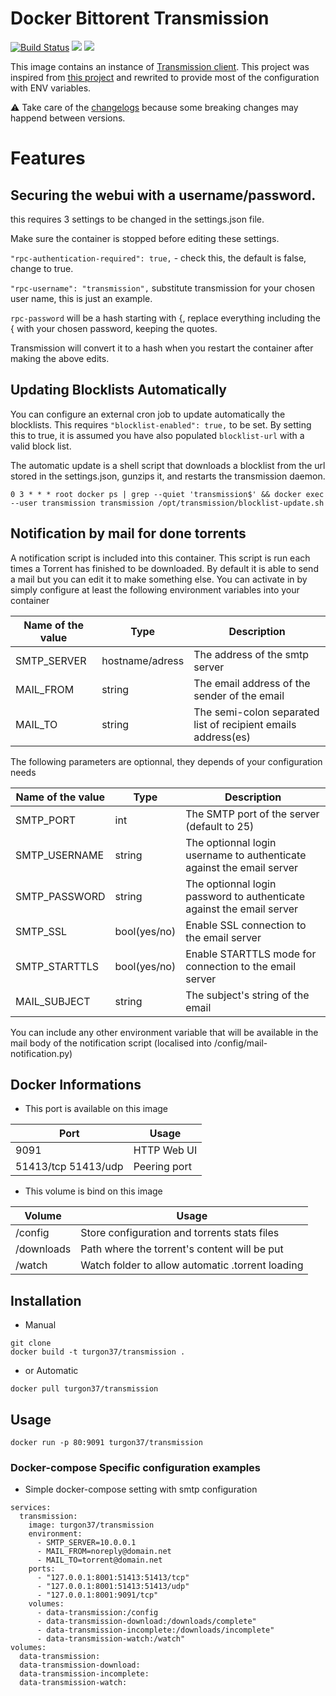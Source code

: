 # Docker Bittorent Transmission

[![Build Status](https://travis-ci.org/Turgon37/docker-transmission.svg?branch=master)](https://travis-ci.org/Turgon37/docker-transmission)
[![](https://images.microbadger.com/badges/image/turgon37/transmission.svg)](https://microbadger.com/images/turgon37/transmission "Get your own image badge on microbadger.com")
[![](https://images.microbadger.com/badges/version/turgon37/transmission.svg)](https://microbadger.com/images/turgon37/transmission "Get your own version badge on microbadger.com")

This image contains an instance of [Transmission client](https://www.transmissionbt.com/).
This project was inspired from [this project](https://github.com/linuxserver/docker-transmission) and rewrited to provide most of the configuration with ENV variables.

:warning: Take care of the [changelogs](CHANGELOG.md) because some breaking changes may happend between versions.

# Features

## Securing the webui with a username/password.

this requires 3 settings to be changed in the settings.json file.

Make sure the container is stopped before editing these settings.

`"rpc-authentication-required": true,` - check this, the default is false, change to true.

`"rpc-username": "transmission",` substitute transmission for your chosen user name, this is just an example.

`rpc-password` will be a hash starting with {, replace everything including the { with your chosen password, keeping the quotes.

Transmission will convert it to a hash when you restart the container after making the above edits.

## Updating Blocklists Automatically

You can configure an external cron job to update automatically the blocklists.
This requires `"blocklist-enabled": true,` to be set. By setting this to true, it is assumed you have also populated `blocklist-url` with a valid block list.

The automatic update is a shell script that downloads a blocklist from the url stored in the settings.json, gunzips it, and restarts the transmission daemon.

```
0 3 * * * root docker ps | grep --quiet 'transmission$' && docker exec --user transmission transmission /opt/transmission/blocklist-update.sh
```


## Notification by mail for done torrents

A notification script is included into this container. This script is run each times a Torrent has finished to be downloaded. By default it is able to send a mail but you can edit it to make something else.
You can activate in by simply configure at least the following environment variables into your container

| Name of the value  | Type              | Description                                                  |
| ------------------ | ----------------- | ------------------------------------------------------------ |
| SMTP_SERVER        | hostname/adress   | The address of the smtp server                               |
| MAIL_FROM          | string            | The email address of the sender of the email                 |
| MAIL_TO            | string            | The semi-colon separated list of recipient emails address(es) |

The following parameters are optionnal, they depends of your configuration needs

| Name of the value  | Type         | Description                                                           |
| ------------------ | ------------ | --------------------------------------------------------------------- |
| SMTP_PORT          | int          | The SMTP port of the server (default to 25)                           |
| SMTP_USERNAME      | string       | The optionnal login username to authenticate against the email server |
| SMTP_PASSWORD      | string       | The optionnal login password to authenticate against the email server |
| SMTP_SSL           | bool(yes/no) | Enable SSL connection to the email server                             |
| SMTP_STARTTLS      | bool(yes/no) | Enable STARTTLS mode for connection to the email server               |
| MAIL_SUBJECT       | string       | The subject's string of the email                                     |

You can include any other environment variable that will be available in the mail body of the notification script (localised into /config/mail-notification.py)



## Docker Informations

   * This port is available on this image

| Port                 | Usage        |
| -------------------- | ------------ |
| 9091                 | HTTP Web UI  |
| 51413/tcp  51413/udp | Peering port |

   * This volume is bind on this image

| Volume     | Usage                                            |
| ---------- | ------------------------------------------------ |
| /config    | Store configuration and torrents stats files     |
| /downloads | Path where the torrent's content will be put     |
| /watch     | Watch folder to allow automatic .torrent loading |


## Installation

* Manual

```
git clone
docker build -t turgon37/transmission .
```

* or Automatic

```
docker pull turgon37/transmission
```

## Usage

```
docker run -p 80:9091 turgon37/transmission
```


### Docker-compose Specific configuration examples

* Simple docker-compose setting with smtp configuration

```
services:
  transmission:
    image: turgon37/transmission
    environment:
      - SMTP_SERVER=10.0.0.1
      - MAIL_FROM=noreply@domain.net
      - MAIL_TO=torrent@domain.net
    ports:
      - "127.0.0.1:8001:51413:51413/tcp"
      - "127.0.0.1:8001:51413:51413/udp"
      - "127.0.0.1:8001:9091/tcp"
    volumes:
      - data-transmission:/config
      - data-transmission-download:/downloads/complete"
      - data-transmission-incomplete:/downloads/incomplete"
      - data-transmission-watch:/watch"
volumes:
  data-transmission:
  data-transmission-download:
  data-transmission-incomplete:
  data-transmission-watch:
```